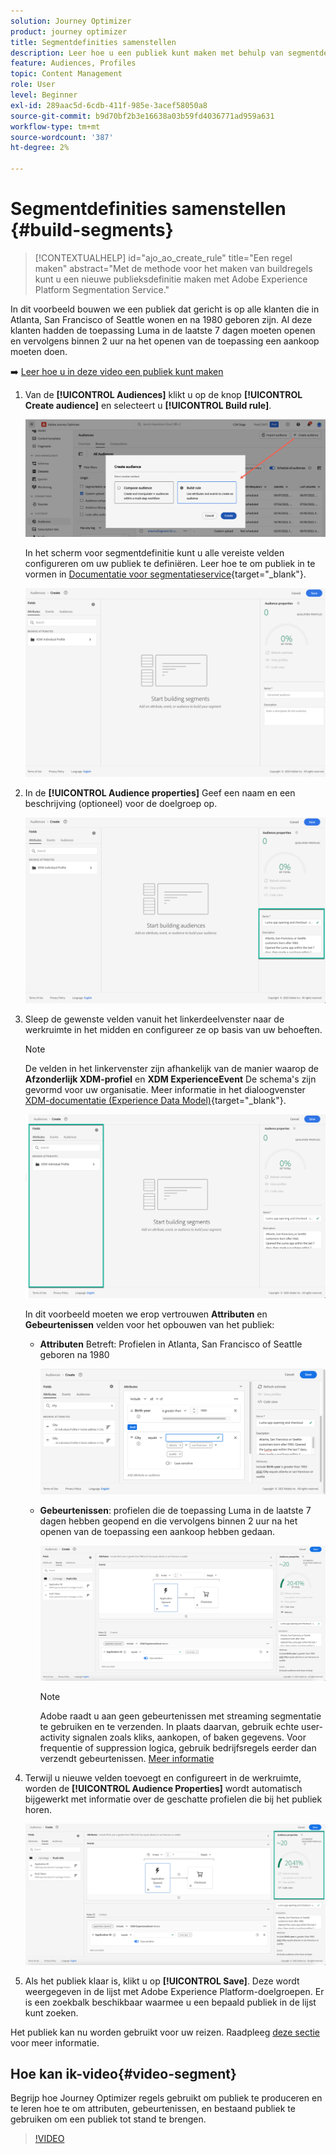 ```yaml
---
solution: Journey Optimizer
product: journey optimizer
title: Segmentdefinities samenstellen
description: Leer hoe u een publiek kunt maken met behulp van segmentdefinities
feature: Audiences, Profiles
topic: Content Management
role: User
level: Beginner
exl-id: 289aac5d-6cdb-411f-985e-3acef58050a8
source-git-commit: b9d70bf2b3e16638a03b59fd4036771ad959a631
workflow-type: tm+mt
source-wordcount: '387'
ht-degree: 2%

---
```


# Segmentdefinities samenstellen {#build-segments}

>[!CONTEXTUALHELP]
>id="ajo_ao_create_rule"
>title="Een regel maken"
>abstract="Met de methode voor het maken van buildregels kunt u een nieuwe publieksdefinitie maken met Adobe Experience Platform Segmentation Service."

In dit voorbeeld bouwen we een publiek dat gericht is op alle klanten die in Atlanta, San Francisco of Seattle wonen en na 1980 geboren zijn. Al deze klanten hadden de toepassing Luma in de laatste 7 dagen moeten openen en vervolgens binnen 2 uur na het openen van de toepassing een aankoop moeten doen.

➡️ [Leer hoe u in deze video een publiek kunt maken](#video-segment)

1. Van de **[!UICONTROL Audiences]** klikt u op de knop **[!UICONTROL Create audience]** en selecteert u **[!UICONTROL Build rule]**.

   ![](assets/create-segment.png)

   In het scherm voor segmentdefinitie kunt u alle vereiste velden configureren om uw publiek te definiëren. Leer hoe te om publiek in te vormen in [Documentatie voor segmentatieservice](https://experienceleague.adobe.com/docs/experience-platform/segmentation/ui/overview.html){target="_blank"}.

   ![](assets/segment-builder.png)

1. In de **[!UICONTROL Audience properties]** Geef een naam en een beschrijving (optioneel) voor de doelgroep op.

   ![](assets/segment-properties.png)

1. Sleep de gewenste velden vanuit het linkerdeelvenster naar de werkruimte in het midden en configureer ze op basis van uw behoeften.

   >[!NOTE]
   >
   >De velden in het linkervenster zijn afhankelijk van de manier waarop de **Afzonderlijk XDM-profiel** en **XDM ExperienceEvent** De schema&#39;s zijn gevormd voor uw organisatie.  Meer informatie in het dialoogvenster [XDM-documentatie (Experience Data Model)](https://experienceleague.adobe.com/docs/experience-platform/xdm/home.html?lang=nl){target="_blank"}.

   ![](assets/drag-fields.png)

   In dit voorbeeld moeten we erop vertrouwen **Attributen** en **Gebeurtenissen** velden voor het opbouwen van het publiek:

   * **Attributen** Betreft: Profielen in Atlanta, San Francisco of Seattle geboren na 1980

     ![](assets/add-attributes.png)

   * **Gebeurtenissen**: profielen die de toepassing Luma in de laatste 7 dagen hebben geopend en die vervolgens binnen 2 uur na het openen van de toepassing een aankoop hebben gedaan.

     ![](assets/add-events.png)

     >[!NOTE]
     >
     >Adobe raadt u aan geen gebeurtenissen met streaming segmentatie te gebruiken en te verzenden. In plaats daarvan, gebruik echte user-activity signalen zoals kliks, aankopen, of baken gegevens. Voor frequentie of suppression logica, gebruik bedrijfsregels eerder dan verzendt gebeurtenissen. [Meer informatie](about-audiences.md#open-and-send-event-guardrails)

1. Terwijl u nieuwe velden toevoegt en configureert in de werkruimte, worden de **[!UICONTROL Audience Properties]** wordt automatisch bijgewerkt met informatie over de geschatte profielen die bij het publiek horen.

   ![](assets/segment-estimate.png)

1. Als het publiek klaar is, klikt u op **[!UICONTROL Save]**. Deze wordt weergegeven in de lijst met Adobe Experience Platform-doelgroepen. Er is een zoekbalk beschikbaar waarmee u een bepaald publiek in de lijst kunt zoeken.

Het publiek kan nu worden gebruikt voor uw reizen. Raadpleeg [deze sectie](../audience/about-audiences.md) voor meer informatie.

## Hoe kan ik-video{#video-segment}

Begrijp hoe Journey Optimizer regels gebruikt om publiek te produceren en te leren hoe te om attributen, gebeurtenissen, en bestaand publiek te gebruiken om een publiek tot stand te brengen.

>[!VIDEO](https://video.tv.adobe.com/v/3425020?quality=12)
